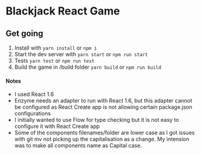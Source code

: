 # Blackjack React Game

## Get going

1. Install with `yarn install` or `npm i`
2. Start the dev server with `yarn start` or `npm run start`
3. Tests `yarn test` or `npm run test`
4. Build the game in /build folder `yarn build` or `npm run build`

#### Notes

* I used React 1.6
* Enzyme needs an adapter to run with React 1.6, but this adapter cannot be configured as React Create app is not allowing certain package.json configurations
* I initially wanted to use Flow for type checking but it is not easy to configure it with React Create app
* Some of the components filenames/folder are lower case as I got issues with git mv not picking up the capitalisation as a change. My intension was to make all components name as Capital case.


